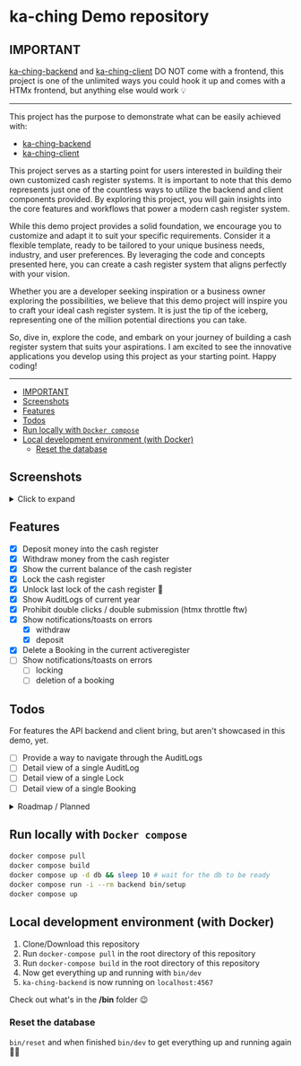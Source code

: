 # ka-ching Demo repository<!-- omit in toc -->

## IMPORTANT

[ka-ching-backend](https://github.com/simonneutert/ka-ching-backend) and [ka-ching-client](https://github.com/simonneutert/ka-ching-client) DO NOT come with a frontend, this project is one of the unlimited ways you could hook it up and comes with a HTMx frontend, but anything else would work 💡

---

This project has the purpose to demonstrate what can be easily achieved with:

- [ka-ching-backend](https://github.com/simonneutert/ka-ching-backend)
- [ka-ching-client](https://github.com/simonneutert/ka-ching-client)

This project serves as a starting point for users interested in building their own customized cash register systems. It is important to note that this demo represents just one of the countless ways to utilize the backend and client components provided. By exploring this project, you will gain insights into the core features and workflows that power a modern cash register system.

While this demo project provides a solid foundation, we encourage you to customize and adapt it to suit your specific requirements. Consider it a flexible template, ready to be tailored to your unique business needs, industry, and user preferences. By leveraging the code and concepts presented here, you can create a cash register system that aligns perfectly with your vision.

Whether you are a developer seeking inspiration or a business owner exploring the possibilities, we believe that this demo project will inspire you to craft your ideal cash register system. It is just the tip of the iceberg, representing one of the million potential directions you can take.

So, dive in, explore the code, and embark on your journey of building a cash register system that suits your aspirations. I am excited to see the innovative applications you develop using this project as your starting point. Happy coding!

---

- [IMPORTANT](#important)
- [Screenshots](#screenshots)
- [Features](#features)
- [Todos](#todos)
- [Run locally with `Docker compose`](#run-locally-with-docker-compose)
- [Local development environment (with Docker)](#local-development-environment-with-docker)
  - [Reset the database](#reset-the-database)

## Screenshots

<details>
  <summary>Click to expand</summary>

![Screenshot of the demo application - landing page](./public/screenshots/1.png)

> ☝️ The landing page of the demo application.

---

![Screenshot of the demo application - select or create a tenant](./public/screenshots/2.png)

> ☝️ The `/tenants` page of the demo application, where you can select or create a tenant.

---

![Screenshot of the demo application - tenant created notification](./public/screenshots/3.png)

> ☝️ A tenant has been created and the user is notified about it.

---

![Screenshot of the demo application - action page after login for deposit, withdraw and lockings](./public/screenshots/4.png)

> ☝️ The `/bookings` page of the demo application, where you can deposit, withdraw and lock the cash register. Below you will see the current active bookings, be it a deposit or a withdrawal.

---

![Screenshot of the demo application - action page with deposit selected](./public/screenshots/5.png)

> ☝️ The `/bookings` page of the demo application with the deposit form selected.

---

![Screenshot of the demo application - action page with deposit selected](./public/screenshots/6.png)

> ☝️ You can see the saldo has changed after the deposit has been submitted.

---

![Screenshot of the demo application - action page with deposit selected](./public/screenshots/7.png)

> ☝️ Here an attempt to withdraw more money than is available in the cash register is about to be made.

---

![Screenshot of the demo application - action page with deposit selected](./public/screenshots/8.png)

> ☝️ Notifying the user that the withdrawal is not possible. Below you can see the current active bookings, be it a deposit or a withdrawal. Current unlocked bookings can be deleted.

</details>

## Features

- [x] Deposit money into the cash register
- [x] Withdraw money from the cash register
- [x] Show the current balance of the cash register
- [x] Lock the cash register
- [x] Unlock last lock of the cash register 🎉
- [x] Show AuditLogs of current year
- [x] Prohibit double clicks / double submission (htmx throttle ftw)
- [x] Show notifications/toasts on errors
  - [x] withdraw
  - [x] deposit
- [x] Delete a Booking in the current activeregister
- [ ] Show notifications/toasts on errors
  - [ ] locking
  - [ ] deletion of a booking

## Todos

For features the API backend and client bring, but aren't showcased in this demo, yet.

- [ ] Provide a way to navigate through the AuditLogs
- [ ] Detail view of a single AuditLog
- [ ] Detail view of a single Lock
- [ ] Detail view of a single Booking

<details>
  <summary>Roadmap / Planned</summary>

### Not yet coded features in demo, but the backend/client provides them (planned)<!-- omit in toc -->

- [ ] pagination through Lockings
- [ ] Show AuditLogs of a year of choice
- [ ] multi-tenant support
  - [ ] change the tenant
  - [ ] create a new tenant
  - [ ] reset a tenant
- [ ] multi-currency support
- [ ] Reset everything every 30min

### Bonus (I may or may not code it for this demo)<!-- omit in toc -->

- [ ] csv export of Lockings
- [ ] csv export of AuditLogs

</details>

## Run locally with `Docker compose`

```bash
docker compose pull
docker compose build
docker compose up -d db && sleep 10 # wait for the db to be ready
docker compose run -i --rm backend bin/setup
docker compose up
```

## Local development environment (with Docker)

1. Clone/Download this repository
2. Run `docker-compose pull` in the root directory of this repository
3. Run `docker-compose build` in the root directory of this repository
4. Now get everything up and running with `bin/dev`
5. `ka-ching-backend` is now running on `localhost:4567`

Check out what's in the **/bin** folder 😉

### Reset the database

`bin/reset` and when finished `bin/dev` to get everything up and running again 🤷‍♂️

